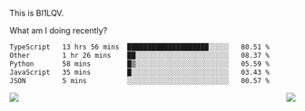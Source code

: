 This is BI1LQV.

What am I doing recently?

<!--START_SECTION:waka-->

```txt
TypeScript   13 hrs 56 mins  ████████████████████░░░░░   80.51 %
Other        1 hr 26 mins    ██░░░░░░░░░░░░░░░░░░░░░░░   08.37 %
Python       58 mins         █▒░░░░░░░░░░░░░░░░░░░░░░░   05.59 %
JavaScript   35 mins         █░░░░░░░░░░░░░░░░░░░░░░░░   03.43 %
JSON         5 mins          ░░░░░░░░░░░░░░░░░░░░░░░░░   00.57 %
```

<!--END_SECTION:waka-->
<img align="right" src="https://github-readme-stats.vercel.app/api?username=bi1lqv&show_icons=true&count_private=true">

<img src="https://metrics.lecoq.io/bi1lqv?template=classic&base.activity=0&base.community=0&base.repositories=0&base.metadata=0&isocalendar=1&base=header%2C%20activity%2C%20community%2C%20repositories%2C%20metadata&base.indepth=false&base.hireable=false&isocalendar=false&isocalendar.duration=full-year&config.timezone=Asia%2FShanghai">
